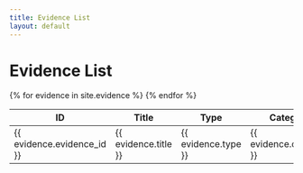 ```yaml
---
title: Evidence List
layout: default
---
```


# Evidence List

<table id="evidence-table">
  <thead>
    <tr>
      <th>ID</th>
      <th>Title</th>
      <th>Type</th>
      <th>Category</th>
      <th>Description</th>
      <th>Details</th>
    </tr>
  </thead>
  <tbody>
    {% for evidence in site.evidence %}
    <tr>
      <td>{{ evidence.evidence_id }}</td>
      <td>{{ evidence.title }}</td>
      <td>{{ evidence.type }}</td>
      <td>{{ evidence.category }}</td>
      <td>{{ evidence.description | truncate: 30 }}</td>
      <td><a href="{{ evidence.url }}">Details</a></td>
    </tr>
    {% endfor %}
  </tbody>
</table>
